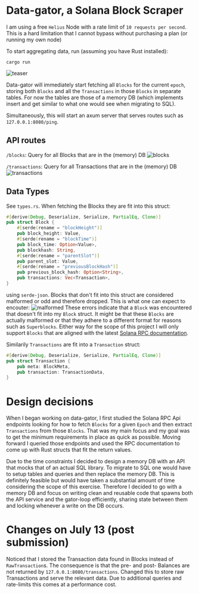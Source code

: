 # Data-gator, a Solana Block Scraper
I am using a free `Helius` Node with a rate limit of `10 requests per second`. This is a hard limitation that I cannot bypass without purchasing a plan (or running my own node)

To start aggregating data, run (assuming you have Rust installed):
```
cargo run
```
![teaser](https://github.com/jonas089/solforge-interview-task/blob/master/resources/teaser.png)

Data-gator will immediately start fetching all `Blocks` for the current `epoch`, storing both `Blocks` and all the `Transactions` in those `Blocks` in separate tables.
For now the tables are those of a memory DB (which implements insert and get similar to what one would see when migrating to SQL).

Simultaneously, this will start an axum server that serves routes such as `127.0.0.1:8080/ping`.

## API routes
`/blocks`: Query for all Blocks that are in the (memory) DB
![blocks](https://github.com/jonas089/solforge-interview-task/blob/master/resources/api-blocks.png)

`/transactions`: Query for all Transactions that are in the (memory) DB
![transactions](https://github.com/jonas089/solforge-interview-task/blob/master/resources/api-transactions.png)

## Data Types
See `types.rs`. When fetching the Blocks they are fit into this struct:

```rust
#[derive(Debug, Deserialize, Serialize, PartialEq, Clone)]
pub struct Block {
    #[serde(rename = "blockHeight")]
    pub block_height: Value,
    #[serde(rename = "blockTime")]
    pub block_time: Option<Value>,
    pub blockhash: String,
    #[serde(rename = "parentSlot")]
    pub parent_slot: Value,
    #[serde(rename = "previousBlockHash")]
    pub previous_block_hash: Option<String>,
    pub transactions: Vec<Transaction>,
}

```
using `serde-json`. Blocks that don't fit into this struct are considered malformed or odd and therefore dropped.
This is what one can expect to encouter:
![malformed](https://github.com/jonas089/solforge-interview-task/blob/master/resources/malformed.png)
These errors indicate that a `Block` was encountered that doesn't fit into my `Block` struct.
It might be that these `Blocks` are actually malformed or that they adhere to a different format for reasons such as 
`Superblocks`. Either way for the scope of this project I will only support `Blocks` that are aligned with the latest [Solana RPC documentation](https://solana.com/docs/rpc/http/getblock).

Similarily `Transactions` are fit into a `Transaction` struct:
```rust
#[derive(Debug, Deserialize, Serialize, PartialEq, Clone)]
pub struct Transaction {
    pub meta: BlockMeta,
    pub transaction: TransactionData,
}
```

# Design decisions
When I began working on data-gator, I first studied the Solana RPC Api endpoints looking for how to fetch `Blocks` for a given `Epoch` and then extract `Transactions` from those `Blocks`.
That was my main focus and my goal was to get the minimum requirements in place as quick as possible. Moving forward I queried those endpoints and used the RPC documentation to come up
with Rust structs that fit the return values.

Due to the time constraints I decided to design a memory DB with an API that mocks that of an actual SQL library. To migrate to SQL one would have to setup tables and queries and then replace the
memory DB. This is definitely feasible but would have taken a substantial amount of time considering the scope of this exercise. Therefore I decided to go with a memory DB and focus on writing clean
and reusable code that spawns both the API service and the gator-loop efficiently, sharing state between them and locking whenever a write on the DB occurs.

# Changes on July 13 (post submission)
Noticed that I stored the Transaction data found in Blocks instead of `RawTransaction`s. The consequence is that the pre- and post- Balances are not returned by `127.0.0.1:8080/transactions`. Changed this to store raw Transactions and serve the relevant data. Due to additional queries and rate-limits this comes at a performance cost. 
